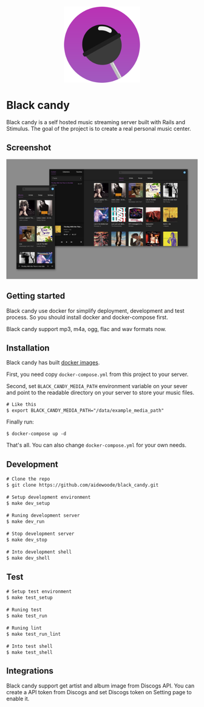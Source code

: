 <p align='center'>
  <img alt='Black candy logo' width='200' src='app/frontend/images/logo.svg'>
</p>

# Black candy

Black candy is a self hosted music streaming server built with Rails and Stimulus. The goal of the project is to create a real personal music center.

## Screenshot
![screenshot](images/screenshot.png)

## Getting started

Black candy use docker for simplify deployment, development and test process. So you should install docker and docker-compose first.

Black candy support mp3, m4a, ogg, flac and wav formats now.

## Installation

Black candy has built [docker images](https://hub.docker.com/r/blackcandy/blackcandy).

First, you need copy `docker-compose.yml` from this project to your server. 

Second, set `BLACK_CANDY_MEDIA_PATH` environment variable on your sever and point to the readable directory on your server to store your music files.

```shell
# Like this
$ export BLACK_CANDY_MEDIA_PATH="/data/example_media_path"
```

Finally run:

```shell
$ docker-compose up -d
```

That's all. You can also change `docker-compose.yml` for your own needs.

## Development

```shell
# Clone the repo
$ git clone https://github.com/aidewoode/black_candy.git

# Setup development environment
$ make dev_setup

# Runing development server
$ make dev_run

# Stop development server
$ make dev_stop

# Into development shell
$ make dev_shell
```

## Test

```shell
# Setup test environment
$ make test_setup

# Runing test
$ make test_run

# Runing lint
$ make test_run_lint

# Into test shell
$ make test_shell
```

## Integrations

Black candy support get artist and album image from Discogs API. You can create a API token from Discogs and set Discogs token on Setting page to enable it.

